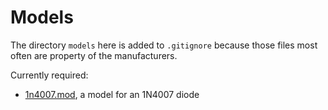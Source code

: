 # Models

The directory `models` here is added to `.gitignore` because those files most often are property of the manufacturers.

Currently required:

* [1n4007.mod](http://www.datasheetarchive.com/files/fairchild/pdfs/models%20actual/1n4007.mod), a model for an 1N4007 diode
